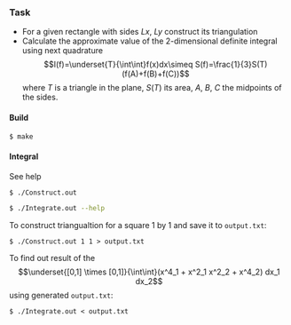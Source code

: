 ### Task

* For a given rectangle with sides $Lx$, $Ly$ construct its triangulation
* Calculate the approximate value of the 2-dimensional definite integral using next quadrature
$$I(f)=\underset{T}{\int\int}f(x)dx\simeq S(f)=\frac{1}{3}S(T)(f(A)+f(B)+f(C))$$
where $T$ is a triangle in the plane, $S(T)$ its area, $A$, $B$, $C$ the midpoints of the sides.

#### Build
```bash
$ make
```

#### Integral
See help
```bash
$ ./Construct.out
```
```bash
$ ./Integrate.out --help
```
To construct triangualtion for a square 1 by 1 and save it to `output.txt`:
```
$ ./Construct.out 1 1 > output.txt
```
To find out result of the $$\underset{[0,1] \times [0,1]}{\int\int}(x^4_1 + x^2_1 x^2_2 + x^4_2) dx_1 dx_2$$ using generated `output.txt`:
```
$ ./Integrate.out < output.txt
```
